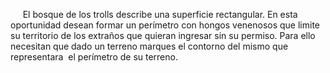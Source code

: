 <p>     El bosque de los trolls describe una superficie rectangular. En esta oportunidad desean formar un perímetro con hongos venenosos que limite su territorio de los extraños que quieran ingresar sin su permiso. Para ello necesitan que dado un terreno marques el contorno del mismo que representara  el perímetro de su terreno.<br/></p>